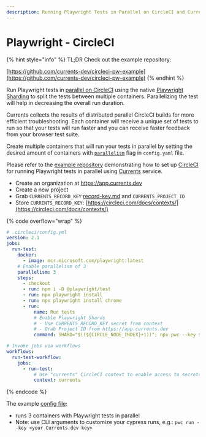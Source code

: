 ```yaml
---
description: Running Playwright Tests in Parallel on CircleCI and Currents
---
```


# Playwright - CircleCI

{% hint style="info" %}
TL;DR Check out the example repository:

[https://github.com/currents-dev/circleci-pw-example](https://github.com/currents-dev/circleci-pw-example)
{% endhint %}

Run Playwright tests in [parallel on CircleCI](https://circleci.com/docs/2.0/parallelism-faster-jobs/) using the native [Playwright Sharding](https://playwright.dev/docs/test-sharding) to split the tests between multiple containers. Parallelizing the test will help in decreasing the overall run duration.&#x20;

Currents collects the results of distributed parallel CircleCI builds for more efficient troubleshooting. Each container will receive a unique set of tests to run so that your tests will run faster and you can receive faster feedback from your browser test suite.

Create multiple containers that will run your tests in parallel by setting the desired amount of containers with [`parallelism`](https://circleci.com/docs/2.0/configuration-reference/#parallelism) flag in  `config.yaml` file.

Please refer to the [example repository](https://github.com/currents-dev/circleci-pw-example) demonstrating how to set up [CircleCI](https://circleci.com) for running Playwright tests in parallel using [Currents](https://currents.dev) service.

* Create an organization at https://app.currents.dev
* Create a new project
* Grab `CURRENTS_RECORD_KEY` [record-key.md](../../guides/record-key.md "mention") and `CURRENTS_PROJECT_ID` &#x20;
* Store `CURRENTS_RECORD_KEY`: [https://circleci.com/docs/contexts/](https://circleci.com/docs/contexts/)

{% code overflow="wrap" %}
```yaml
# .circleci/config.yml
version: 2.1
jobs:
  run-test:
    docker:
      - image: mcr.microsoft.com/playwright:latest
    # Enable parallelism of 3
    parallelism: 3
    steps:
      - checkout
      - run: npm i -D @playwright/test
      - run: npx playwright install
      - run: npx playwright install chrome
      - run:
          name: Run tests
          # Enable Playwright Shards
          # - Use CURRENTS_RECORD_KEY secret from context
          # - Grab Project ID from https://app.currents.dev
          command: SHARD="$((${CIRCLE_NODE_INDEX}+1))"; npx pwc --key $CURRENTS_RECORD_KEY --project-id bnsqNa --shard=${SHARD}/${CIRCLE_NODE_TOTAL}

# Invoke jobs via workflows
workflows:
  run-test-workflow:
    jobs:
      - run-test:
          # Use "currents" CircleCI context to enable access to secrets
          context: currents
```
{% endcode %}

The example [config file](https://github.com/currents-dev/circleci-pw-example/blob/main/.circleci/config.yml):

* runs 3 containers with Playwright tests in parallel
* Note: use CLI arguments to customize your cypress runs, e.g.: `pwc run --key <your Currents.dev key>`
